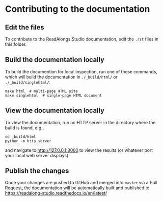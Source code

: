 # Contributing to the documentation

## Edit the files

To contribute to the ReadAlongs Studio documentation, edit the `.rst` files in
this folder.

## Build the documentation locally

To build the documention for local inspection, run one of these commands,
which will build the documentation in `./_build/html/` or
`./_build/singlehtml/`:

    make html  # multi-page HTML site
    make singlehtml  # single-page HTML document

## View the documentation locally

To view the documentation, run an HTTP server in the directory where the build
is found, e.g.,

    cd _build/html
    python -m http.server

and navigate to http://127.0.0.1:8000 to view the results (or whatever port
your local web server displays).

## Publish the changes

Once your changes are pushed to GitHub and merged into `master` via a Pull
Request, the documentation will be automatically built and published to
https://readalong-studio.readthedocs.io/en/latest/
